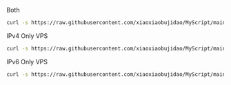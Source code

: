 Both
```bash
curl -s https://raw.githubusercontent.com/xiaoxiaobujidao/MyScript/main/warp/debian.sh | bash -
```
IPv4 Only VPS
```bash
curl -s https://raw.githubusercontent.com/xiaoxiaobujidao/MyScript/main/warp/debian.sh | bash -s 4
```
IPv6 Only VPS
```bash
curl -s https://raw.githubusercontent.com/xiaoxiaobujidao/MyScript/main/warp/debian.sh | bash -s 6
```